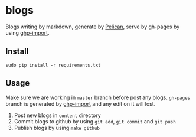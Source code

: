blogs
=====

Blogs writing by markdown, generate by [Pelican][1], serve by gh-pages by using [ghp-import][2].

## Install

    sudo pip install -r requirements.txt

## Usage

Make sure we are working in `master` branch before post any blogs. `gh-pages` branch is generated by [ghp-import][2] and any edit on it will lost.

1. Post new blogs in `content` directory
2. Commit blogs to github by using `git add`, `git commit` and `git push`
3. Publish blogs by using `make github`

[1]: https://github.com/getpelican/pelican
[2]: https://github.com/davisp/ghp-import

